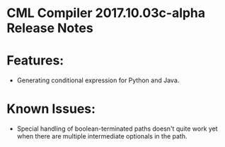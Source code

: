 # CML Compiler 2017.10.03c-alpha Release Notes

# Features:

- Generating conditional expression for Python and Java.

# Known Issues:

- Special handling of boolean-terminated paths doesn't quite work yet when there are multiple intermediate optionals in the path.
